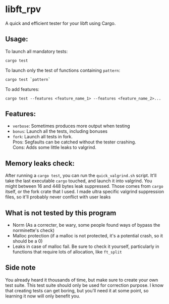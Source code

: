 # libft_rpv

A quick and efficient tester for your libft using Cargo.

## Usage:

To launch all mandatory tests:
```sh
cargo test
```

To launch only the test of functions containing `pattern`:
```sh
cargo test `pattern`
```

To add features:
```
cargo test --features <feature_name_1> --features <feature_name_2>...
```

## Features:
- `verbose`: Sometimes produces more output when testing
- `bonus`: Launch all the tests, including bonuses
- `fork`: Launch all tests in fork.\
	Pros: Segfaults can be catched without the tester crashing.\
	Cons: Adds some little leaks to valgrind.


## Memory leaks check:
After running a `cargo test`, you can run the `quick_valgrind.sh` script.
It'll take the last executable `cargo` touched, and launch it into valgrind.
You might between 16 and 448 bytes leak suppressed. Those comes from `cargo` itself,
or the fork crate that I used. I made ultra specific valgrind suppression files, so it'll probably never conflict with user leaks
## What is not tested by this program
- Norm (As a correcter, be wary, some people found ways of bypass the norminette's check)
- Malloc protection (if a malloc is not protected, it's a potential crash, so it should be a 0)
- Leaks in case of malloc fail. Be sure to check it yourself, particularly in functions that require lots of allocation, like `ft_split`

## Side note
You already heard it thousands of time, but make sure to create your own test suite. This test suite should only be used for correction purpose. I know that creating tests can get boring, but you'll need it at some point, so learning it now will only benefit you.

